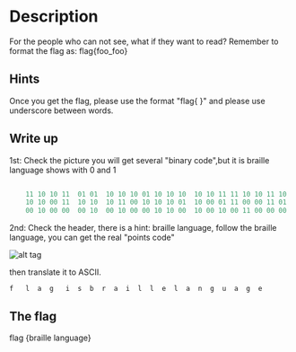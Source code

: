 # Description
For the people who can not see, what if they want to read? Remember to format the flag as: flag{foo_foo}

## Hints

Once you get the flag, please use the format "flag{ }" and please use underscore between words.

## Write up

1st: Check the picture you will get several "binary code",but it is braille language shows with 0 and 1

````javascript

	11 10 10 11  01 01  10 10 10 01 10 10 10  10 10 11 11 10 10 11 10 
	10 10 00 11  10 10  10 11 00 10 10 10 01  10 00 01 11 00 00 11 01 
	00 10 00 00  00 10  00 10 00 00 10 10 00  10 00 10 00 11 00 00 00 

````
2nd: Check the header, there is a hint: braille language, follow the braille language, you can get the real "points code"

![alt tag](http://localhost/braille-code/result.png)                                 

then translate it to ASCII. 

 ````
 f   l  a  g   i  s  b  r  a  i  l  l  e  l  a  n  g  u  a  g  e
 ````

## The flag

flag {braille language}

